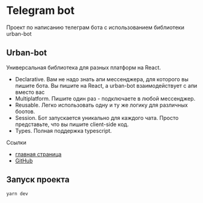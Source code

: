 # Telegram bot

Проект по написанию телеграм бота с использованием библиотеки urban-bot

## Urban-bot
Универсальная библиотека для разных платформ на React.

- Declarative. Вам не надо знать апи мессенджера, для которого вы пишите бота. Вы пишите на React, а urban-bot взаимодействует с апи вместо вас
- Multiplatform. Пишите один раз - подключаете в любой мессенджер.
- Reusable. Легко использовать одну и ту же логику для различных боотов.
- Session. Бот запускается уникально для каждого чата. Просто представьте, что вы пишите client-side код.
- Types. Полная поддержка typescript.

Ссылки
- [главная страница](https://urban-bot.vercel.app/)
- [GitHub](https://github.com/urban-bot/urban-bot)

## Запуск проекта

`yarn dev`